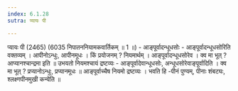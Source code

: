```yaml
---
index: 6.1.28
sutra: प्यायः पी

---
```

 प्यायः पी (2465) (6035 निपातननियामकवार्तिकम् ॥ 1 ॥) - आङ्पूर्वादन्धूधसोः - आङ्पूर्वादन्धूधसोरिति वक्तव्यम् । आपीनोऽन्धुः, आपीनमूधः । किं प्रयोजनम् ? नियमार्थम् । आङ्पूर्वादन्धूधसोरेव । क्व मा भूत् ? आप्यानश्चान्द्रमा इति ॥ उभयतो नियमश्चायं द्रष्टव्यः  -  आङ्पूर्वादेवान्धूधसोः, अन्धूधसोरेवाङ्पूर्वादिति । क्व मा भूत् ? प्रप्यानोऽन्धुः, प्रप्यानमूधः ॥ आङ्पूर्वाच्चैष नियमो द्रष्टव्यः । भवति हि -पीनं पुण्यम्, पीनाः शंबट्यः, श्लक्ष्णपीनमुखी कन्येति ॥ 